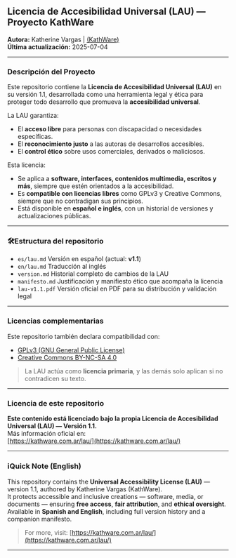 ## Licencia de Accesibilidad Universal (LAU) — Proyecto KathWare

**Autora:** Katherine Vargas | [(KathWare)](https://kathware.com.ar)  
**Última actualización:** 2025-07-04  

---

### **Descripción del Proyecto**

Este repositorio contiene la **Licencia de Accesibilidad Universal (LAU)** en su versión 1.1, desarrollada como una herramienta legal y ética para proteger todo desarrollo que promueva la **accesibilidad universal**.

La LAU garantiza:

- El **acceso libre** para personas con discapacidad o necesidades específicas.
- El **reconocimiento justo** a las autoras de desarrollos accesibles.
- El **control ético** sobre usos comerciales, derivados o maliciosos.

Esta licencia:

- Se aplica a **software, interfaces, contenidos multimedia, escritos y más**, siempre que estén orientados a la accesibilidad.
- Es **compatible con licencias libres** como GPLv3 y Creative Commons, siempre que no contradigan sus principios.
- Está disponible en **español e inglés**, con un historial de versiones y actualizaciones públicas.

---

### 🛠Estructura del repositorio

- `es/lau.md` Versión en español (actual: **v1.1**)  
- `en/lau.md` Traducción al inglés  
- `version.md` Historial completo de cambios de la LAU  
- `manifesto.md` Justificación y manifiesto ético que acompaña la licencia  
- `lau-v1.1.pdf` Versión oficial en PDF para su distribución y validación legal  

---

### Licencias complementarias

Este repositorio también declara compatibilidad con:

- [GPLv3 (GNU General Public License)](https://www.gnu.org/licenses/gpl-3.0.html)
- [Creative Commons BY-NC-SA 4.0](https://creativecommons.org/licenses/by-nc-sa/4.0/)

> La LAU actúa como **licencia primaria**, y las demás solo aplican si no contradicen su texto.

---

### Licencia de este repositorio

**Este contenido está licenciado bajo la propia Licencia de Accesibilidad Universal (LAU) — Versión 1.1.**  
Más información oficial en:  
[https://kathware.com.ar/lau/](https://kathware.com.ar/lau/)

---

### ℹQuick Note (English)

This repository contains the **Universal Accessibility License (LAU)** — version 1.1, authored by Katherine Vargas (KathWare).  
It protects accessible and inclusive creations — software, media, or documents — ensuring **free access**, **fair attribution**, and **ethical oversight**.  
Available in **Spanish and English**, including full version history and a companion manifesto.

> For more, visit: [https://kathware.com.ar/lau/](https://kathware.com.ar/lau/)

---
